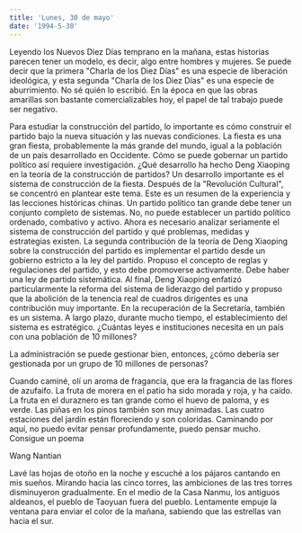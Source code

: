```yaml
---
title: 'Lunes, 30 de mayo'
date: '1994-5-30'
---
```


Leyendo los Nuevos Diez Días temprano en la mañana, estas historias parecen tener un modelo, es decir, algo entre hombres y mujeres. Se puede decir que la primera "Charla de los Diez Días" es una especie de liberación ideológica, y esta segunda "Charla de los Diez Días" es una especie de aburrimiento. No sé quién lo escribió. En la época en que las obras amarillas son bastante comercializables hoy, el papel de tal trabajo puede ser negativo.

Para estudiar la construcción del partido, lo importante es cómo construir el partido bajo la nueva situación y las nuevas condiciones. La fiesta es una gran fiesta, probablemente la más grande del mundo, igual a la población de un país desarrollado en Occidente. Cómo se puede gobernar un partido político así requiere investigación. ¿Qué desarrollo ha hecho Deng Xiaoping en la teoría de la construcción de partidos? Un desarrollo importante es el sistema de construcción de la fiesta. Después de la "Revolución Cultural", se concentró en plantear este tema. Este es un resumen de la experiencia y las lecciones históricas chinas. Un partido político tan grande debe tener un conjunto completo de sistemas. No, no puede establecer un partido político ordenado, combativo y activo. Ahora es necesario analizar seriamente el sistema de construcción del partido y qué problemas, medidas y estrategias existen. La segunda contribución de la teoría de Deng Xiaoping sobre la construcción del partido es implementar el partido desde un gobierno estricto a la ley del partido. Propuso el concepto de reglas y regulaciones del partido, y esto debe promoverse activamente. Debe haber una ley de partido sistemática. Al final, Deng Xiaoping enfatizó particularmente la reforma del sistema de liderazgo del partido y propuso que la abolición de la tenencia real de cuadros dirigentes es una contribución muy importante. En la recuperación de la Secretaría, también es un sistema. A largo plazo, durante mucho tiempo, el establecimiento del sistema es estratégico. ¿Cuántas leyes e instituciones necesita en un país con una población de 10 millones?

La administración se puede gestionar bien, entonces, ¿cómo debería ser gestionada por un grupo de 10 millones de personas?

Cuando caminé, olí un aroma de fragancia, que era la fragancia de las flores de azufaifo. La fruta de morera en el patio ha sido morada y roja, y ha caído. La fruta en el duraznero es tan grande como el huevo de paloma, y ​​es verde. Las piñas en los pinos también son muy animadas. Las cuatro estaciones del jardín están floreciendo y son coloridas. Caminando por aquí, no puedo evitar pensar profundamente, puedo pensar mucho. Consigue un poema

Wang Nantian

Lavé las hojas de otoño en la noche y escuché a los pájaros cantando en mis sueños. Mirando hacia las cinco torres, las ambiciones de las tres torres disminuyeron gradualmente. En el medio de la Casa Nanmu, los antiguos aldeanos, el pueblo de Taoyuan fuera del pueblo. Lentamente empuje la ventana para enviar el color de la mañana, sabiendo que las estrellas van hacia el sur.

